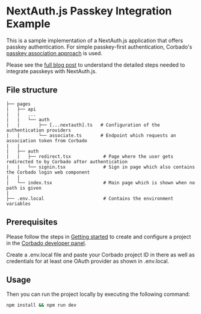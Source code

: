 # NextAuth.js Passkey Integration Example

This is a sample implementation of a NextAuth.js application that offers passkey authentication. For simple passkey-first authentication, Corbado's [passkey association approach](https://docs.corbado.com/products/corbado-connect/connect-via-passkey-association) is used.

Please see the [full blog post](https://www.corbado.com/blog/passkeys-nextauth) to understand the detailed steps needed to integrate passkeys with NextAuth.js.

## File structure

```
├── pages
|   ├── api
|   |   ...
|   |   └── auth
|   |       ├── [...nextauth].ts   # Configuration of the authentication providers
|   |       └── associate.ts       # Endpoint which requests an association token from Corbado
|   |   
|   ├── auth
|   |   ├── redirect.tsx            # Page where the user gets redirected to by Corbado after authentication
|   |   └── signin.tsx              # Sign in page which also contains the Corbado login web component
|   |
|   └── index.tsx                   # Main page which is shown when no path is given
|
├── .env.local                      # Contains the environment variables
```

## Prerequisites

Please follow the steps in [Getting started](https://docs.corbado.com/overview/getting-started) to create and configure
a project in the [Corbado developer panel](https://app.corbado.com/signin#register).

Create a .env.local file and paste your Corbado project ID in there as well as credentials for at least one OAuth provider as shown in .env.local.

## Usage

Then you can run the project locally by executing the following command:

```bash
npm install && npm run dev
```
